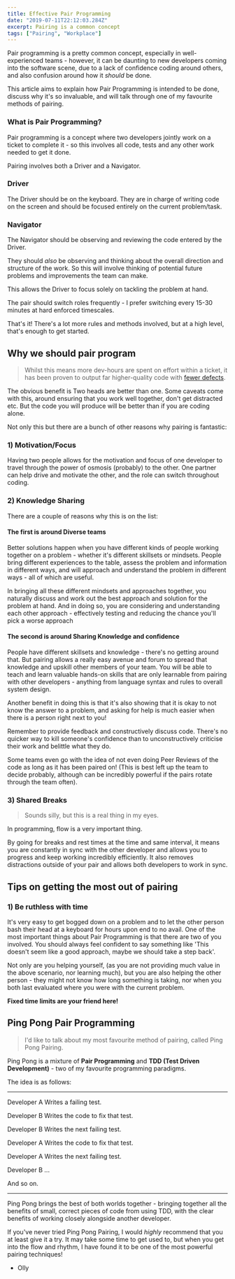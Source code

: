 ```yaml
---
title: Effective Pair Programming
date: "2019-07-11T22:12:03.284Z"
excerpt: Pairing is a common concept 
tags: ["Pairing", "Workplace"]
---
```


Pair programming is a pretty common concept, especially in well-experienced teams - however, it can be daunting to new developers coming into the software scene, due to a lack of confidence coding around others, and also confusion around how it _should_ be done. 

This article aims to explain <span class="blogpost-highlighted">how Pair Programming is intended to be done, discuss why it's so invaluable, and will talk through one of my favourite methods of pairing. </span>

### What is Pair Programming?

Pair programming is a concept where two developers jointly work on a ticket to complete it - so this involves all code, tests and any other work needed to get it done.

Pairing involves both a <span class="blogpost-highlighted">Driver</span> and a <span class="blogpost-highlighted-blue">Navigator</span>. 

### <span class="blogpost-highlighted">Driver</span>

The Driver should be on the keyboard. They are in charge of writing code on the screen and should be focused entirely on the current problem/task. 

### <span class="blogpost-highlighted-blue">Navigator</span>

The Navigator should be observing and reviewing the code entered by the Driver. 

They should _also_ be observing and thinking about the overall direction and structure of the work. So this will involve thinking of potential future problems and improvements the team can make.

This allows the Driver to focus solely on tackling the problem at hand.

<span class="blogpost-highlighted">The pair should switch roles frequently - I prefer switching every 15-30 minutes at hard enforced timescales.</span>

That's it! There's a lot more rules and methods involved, but at a high level, that's enough to get started. 

## Why we should pair program
> Whilst this means more dev-hours are spent on effort within a ticket, it has been proven to output far higher-quality code with [fewer defects](https://collaboration.csc.ncsu.edu/laurie/Papers/XPSardinia.PDF). 

The obvious benefit is <span class="blogpost-highlighted">Two heads are better than one</span>. Some caveats come with this, around ensuring that you work well together, don't get distracted etc. But the code you will produce will be better than if you are coding alone. 

Not only this but there are a bunch of other reasons why pairing is fantastic:

### 1) Motivation/Focus
Having two people allows for the motivation and focus of one developer to travel through the power of osmosis (probably) to the other. One partner can help drive and motivate the other, and the role can switch throughout coding.

### 2) Knowledge Sharing
There are a couple of reasons why this is on the list:

#### The first is around Diverse teams

Better solutions happen when you have different kinds of people working together on a problem - whether it's different skillsets or mindsets. People bring different experiences to the table, assess the problem and information in different ways, and will approach and understand the problem in different ways - all of which are useful. 

In bringing all these different mindsets and approaches together, you naturally discuss and work out the best approach and solution for the problem at hand. And in doing so, you are considering and understanding each other approach - <span class="blogpost-highlighted"> effectively testing and reducing the chance you'll pick a worse approach</span>

#### The second is around Sharing Knowledge and confidence
People have different skillsets and knowledge - there's no getting around that. But pairing allows a really easy avenue and forum to spread that knowledge and upskill other members of your team. You will be able to teach and learn valuable hands-on skills that are only learnable from pairing with other developers - anything from language syntax and rules to overall system design.

Another benefit in doing this is that it's also showing that it is okay to not know the answer to a problem, and asking for help is much easier when there is a person right next to you!

<span class="blogpost-highlighted">Remember to provide feedback and constructively discuss code</span>. There's no quicker way to kill someone's confidence than to unconstructively criticise their work and belittle what they do. 

Some teams even go with the idea of not even doing Peer Reviews of the code as long as it has been paired on! (This is best left up the team to decide probably, although can be incredibly powerful if the pairs rotate through the team often).

### 3) Shared Breaks

> Sounds silly, but this is a real thing in my eyes. 

<span class="blogpost-highlighted">In programming, flow is a very important thing.</span>

By going for breaks and rest times at the time and same interval, it means you are constantly in sync with the other developer and allows you to progress and keep working incredibly efficiently. It also removes distractions outside of your pair and allows both developers to work in sync.

## Tips on getting the most out of pairing

### 1) Be ruthless with time
It's very easy to get bogged down on a problem and to let the other person bash their head at a keyboard for hours upon end to no avail. One of the most important things about Pair Programming is that <span class="blogpost-highlighted">there are two of you involved</span>. You should always feel confident to say something like 'This doesn't seem like a good approach, maybe we should take a step back'. 

Not only are you helping yourself, (as you are not providing much value in the above scenario, nor learning much), but you are also helping the other person - they might not know how long something is taking, nor when you both last evaluated where you were with the current problem. 

**Fixed time limits are your friend here!**

## Ping Pong Pair Programming

> I'd like to talk about my most favourite method of pairing, called Ping Pong Pairing.

Ping Pong is a mixture of **Pair Programming** and **TDD (Test Driven Development)** - two of my favourite programming paradigms. 

The idea is as follows:
<hr/>

<span class="blogpost-highlighted">Developer A</span> Writes a failing test.

<span class="blogpost-highlighted-blue">Developer B</span> Writes the code to fix that test.

<span class="blogpost-highlighted-blue">Developer B</span> Writes the next failing test.

<span class="blogpost-highlighted">Developer A</span> Writes the code to fix that test.

<span class="blogpost-highlighted">Developer A</span> Writes the next failing test.

<span class="blogpost-highlighted-blue">Developer B</span> ...

And so on.
<hr/>

Ping Pong brings the best of both worlds together - bringing together all the benefits of small, correct pieces of code from using TDD, with the clear benefits of working closely alongside another developer. 

If you've never tried Ping Pong Pairing, I would _highly_ recommend that you at least give it a try. It may take some time to get used to, but when you get into the flow and rhythm, I have found it to be one of the most powerful pairing techniques!

- Olly